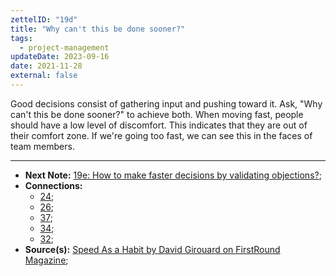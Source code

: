 ```yaml
---
zettelID: "19d"
title: "Why can't this be done sooner?"
tags:
  - project-management
updateDate: 2023-09-16
date: 2021-11-28
external: false
---
```


Good decisions consist of gathering input and pushing toward it. Ask, "Why can't this be done sooner?" to achieve both. When moving fast, people should have a low level of discomfort. This indicates that they are out of their comfort zone. If we're going too fast, we can see this in the faces of team members.

---

- **Next Note:** [19e: How to make faster decisions by validating objections?](/notes/19e/);
- **Connections:**
  - [24](/notes/24/);
  - [26](/notes/26/);
  - [37](/notes/37/);
  - [34](/notes/34/);
  - [32](/notes/32/);
- **Source(s):** [Speed As a Habit by David Girouard on FirstRound Magazine](https://review.firstround.com/speed-as-a-habit);
